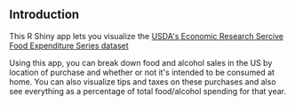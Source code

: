 ## Introduction
This R Shiny app lets you visualize the 
[USDA's Economic Research Sercive Food Expenditure Series dataset](https://www.ers.usda.gov/data-products/food-expenditure-series/)

Using this app, you can break down food and alcohol sales in the US by location of purchase and 
whether or not it's intended to be consumed at home. You can also visualize tips and taxes on these purchases and 
also see everything as a percentage of total food/alcohol spending for that year.
